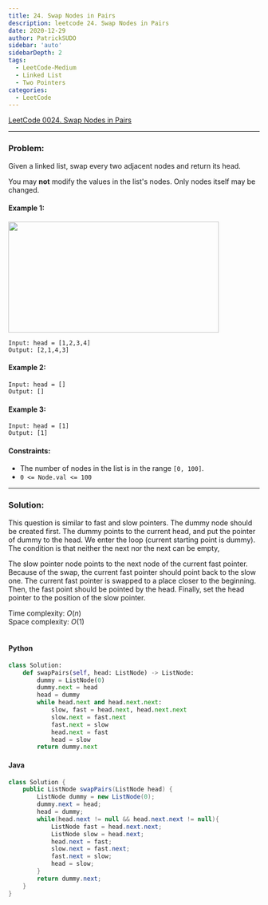 ```yaml
---
title: 24. Swap Nodes in Pairs
description: leetcode 24. Swap Nodes in Pairs
date: 2020-12-29
author: PatrickSUDO
sidebar: 'auto'
sidebarDepth: 2
tags: 
  - LeetCode-Medium
  - Linked List
  - Two Pointers
categories:
  - LeetCode
---
```

[LeetCode 0024. Swap Nodes in Pairs](https://leetcode.com/problems/swap-nodes-in-pairs/)

---
### Problem: <br/>

Given a linked list, swap every two adjacent nodes and return its head.

You may **not** modify the values in the list's nodes. Only nodes itself may be changed.

#### Example 1:
<img alt="" src="https://assets.leetcode.com/uploads/2020/10/03/swap_ex1.jpg" style="width: 422px; height: 222px;">

    Input: head = [1,2,3,4]
    Output: [2,1,4,3]

#### Example 2:

    Input: head = []
    Output: []

#### Example 3:

    Input: head = [1]
    Output: [1]



#### Constraints:

- The number of nodes in the list is in the range `[0, 100]`.
- `0 <= Node.val <= 100`
---
### Solution: <br/>
This question is similar to fast and slow pointers. The dummy node should be created first. The dummy points to the current head, and put the pointer of dummy to the head.
We enter the loop (current starting point is dummy). The condition is that neither the next nor the next can be empty,

The slow pointer node points to the next node of the current fast pointer. Because of the swap, the current fast pointer should point back to the slow one. The current fast pointer is swapped to a place closer to the beginning. Then, the fast point should be pointed by the head. Finally, set the head pointer to the position of the slow pointer. 

Time complexity: $O(n)$</br>
Space complexity: $O(1)$ 
</br>
</br>

#### Python
```python
class Solution:
    def swapPairs(self, head: ListNode) -> ListNode:
        dummy = ListNode(0)
        dummy.next = head
        head = dummy
        while head.next and head.next.next:
            slow, fast = head.next, head.next.next
            slow.next = fast.next
            fast.next = slow
            head.next = fast
            head = slow
        return dummy.next
```

#### Java
```java
class Solution {
    public ListNode swapPairs(ListNode head) {
        ListNode dummy = new ListNode(0);
        dummy.next = head;
        head = dummy;
        while(head.next != null && head.next.next != null){
            ListNode fast = head.next.next;
            ListNode slow = head.next;
            head.next = fast;
            slow.next = fast.next;
            fast.next = slow;
            head = slow;
        }
        return dummy.next;
    }
}


```
<Disqus shortname="patricksudo" />